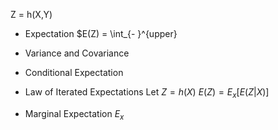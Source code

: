 Z = h(X,Y)

* Expectation 
	$E(Z) = \int_{- }^{upper} 	

* Variance and Covariance 

* Conditional Expectation

* Law of Iterated Expectations 
	Let $Z = h(X)$
		$E(Z) = E_x[E(Z|X)]$  
	
* Marginal Expectation 
		$E_x$
		